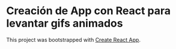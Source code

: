 # Creación de App con React para levantar gifs animados

This project was bootstrapped with [Create React App](https://github.com/facebook/create-react-app).

